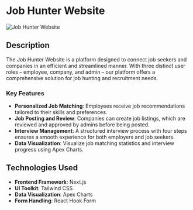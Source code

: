 # Job Hunter Website

![Job Hunter Website]([https://your-website-url.com/assets/website-screenshot.png](https://res.cloudinary.com/dgobv1j6b/image/upload/v1711333831/Screenshot_25-3-2024_32111_localhost_lffuk6.jpg))

## Description

The Job Hunter Website is a platform designed to connect job seekers and companies in an efficient and streamlined manner. With three distinct user roles – employee, company, and admin – our platform offers a comprehensive solution for job hunting and recruitment needs.

### Key Features

- **Personalized Job Matching**: Employees receive job recommendations tailored to their skills and preferences.
- **Job Posting and Review**: Companies can create job listings, which are reviewed and approved by admins before being posted.
- **Interview Management**: A structured interview process with four steps ensures a smooth experience for both employers and job seekers.
- **Data Visualization**: Visualize job matching statistics and interview progress using Apex Charts.

## Technologies Used

- **Frontend Framework**: Next.js
- **UI Toolkit**: Tailwind CSS
- **Data Visualization**: Apex Charts
- **Form Handling**: React Hook Form
